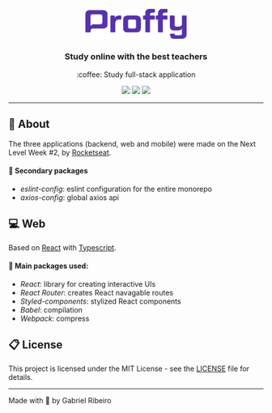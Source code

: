 <p align="center">
  <img width="200px" src=".github/logo.png">
</p>

<h3 align="center">
  Study online with the best teachers
</h3>

<p align="center">
  :coffee: Study full-stack application
</p>

<p align="center">
  <img src="https://img.shields.io/badge/Typescript-3.9.7-37d982?labelColor=5632ab">
  <img src="https://img.shields.io/badge/ESLint-7.6.0-37d982?labelColor=5632ab">
  <img src="https://img.shields.io/github/license/gabrielribeirof/proffy?color=37d982&labelColor=5632ab">
</p>

---

## :star2: About

The three applications (backend, web and mobile) were made on the Next Level Week #2, by [Rocketseat](https://github.com/Rocketseat).

#### :open_file_folder: Secondary packages
- *eslint-config*: eslint configuration for the entire monorepo
- *axios-config*: global axios api

## :computer: Web

Based on [React](https://reactjs.org) with [Typescript](https://typescriptlang.com).

#### :rocket: Main packages used:

- *React*: library for creating interactive UIs
- *React Router*: creates React navagable routes 
- *Styled-components*: stylized React components 
- *Babel*: compilation 
- *Webpack*: compress

## :clipboard: License

This project is licensed under the MIT License - see the [LICENSE](LICENSE) file for details.

---

Made with :sparkling_heart: by Gabriel Ribeiro